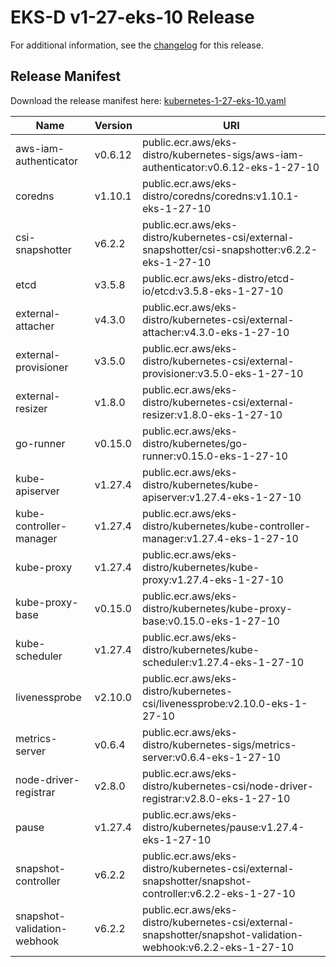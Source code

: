 # EKS-D v1-27-eks-10 Release

For additional information, see the [changelog](CHANGELOG-v1-27-eks-10.md) for this release.

## Release Manifest

Download the release manifest here: [kubernetes-1-27-eks-10.yaml](https://distro.eks.amazonaws.com/kubernetes-1-27/kubernetes-1-27-eks-10.yaml)

| Name | Version | URI |
|------|---------|-----|
| aws-iam-authenticator | v0.6.12 | public.ecr.aws/eks-distro/kubernetes-sigs/aws-iam-authenticator:v0.6.12-eks-1-27-10 |
| coredns | v1.10.1 | public.ecr.aws/eks-distro/coredns/coredns:v1.10.1-eks-1-27-10 |
| csi-snapshotter | v6.2.2 | public.ecr.aws/eks-distro/kubernetes-csi/external-snapshotter/csi-snapshotter:v6.2.2-eks-1-27-10 |
| etcd | v3.5.8 | public.ecr.aws/eks-distro/etcd-io/etcd:v3.5.8-eks-1-27-10 |
| external-attacher | v4.3.0 | public.ecr.aws/eks-distro/kubernetes-csi/external-attacher:v4.3.0-eks-1-27-10 |
| external-provisioner | v3.5.0 | public.ecr.aws/eks-distro/kubernetes-csi/external-provisioner:v3.5.0-eks-1-27-10 |
| external-resizer | v1.8.0 | public.ecr.aws/eks-distro/kubernetes-csi/external-resizer:v1.8.0-eks-1-27-10 |
| go-runner | v0.15.0 | public.ecr.aws/eks-distro/kubernetes/go-runner:v0.15.0-eks-1-27-10 |
| kube-apiserver | v1.27.4 | public.ecr.aws/eks-distro/kubernetes/kube-apiserver:v1.27.4-eks-1-27-10 |
| kube-controller-manager | v1.27.4 | public.ecr.aws/eks-distro/kubernetes/kube-controller-manager:v1.27.4-eks-1-27-10 |
| kube-proxy | v1.27.4 | public.ecr.aws/eks-distro/kubernetes/kube-proxy:v1.27.4-eks-1-27-10 |
| kube-proxy-base | v0.15.0 | public.ecr.aws/eks-distro/kubernetes/kube-proxy-base:v0.15.0-eks-1-27-10 |
| kube-scheduler | v1.27.4 | public.ecr.aws/eks-distro/kubernetes/kube-scheduler:v1.27.4-eks-1-27-10 |
| livenessprobe | v2.10.0 | public.ecr.aws/eks-distro/kubernetes-csi/livenessprobe:v2.10.0-eks-1-27-10 |
| metrics-server | v0.6.4 | public.ecr.aws/eks-distro/kubernetes-sigs/metrics-server:v0.6.4-eks-1-27-10 |
| node-driver-registrar | v2.8.0 | public.ecr.aws/eks-distro/kubernetes-csi/node-driver-registrar:v2.8.0-eks-1-27-10 |
| pause | v1.27.4 | public.ecr.aws/eks-distro/kubernetes/pause:v1.27.4-eks-1-27-10 |
| snapshot-controller | v6.2.2 | public.ecr.aws/eks-distro/kubernetes-csi/external-snapshotter/snapshot-controller:v6.2.2-eks-1-27-10 |
| snapshot-validation-webhook | v6.2.2 | public.ecr.aws/eks-distro/kubernetes-csi/external-snapshotter/snapshot-validation-webhook:v6.2.2-eks-1-27-10 |
